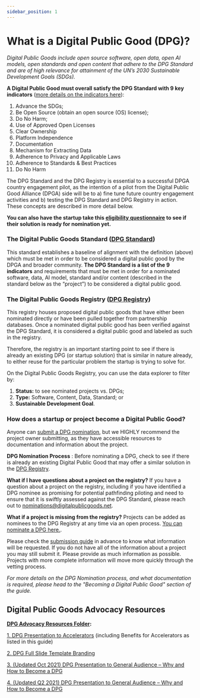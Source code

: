 ```yaml
---
sidebar_position: 1
---
```


# What is a Digital Public Good (DPG)?

*Digital Public Goods include open source software, open data, open AI models, open standards and open content that adhere to the DPG Standard and are of high relevance for attainment of the UN’s 2030 Sustainable Development Goals (SDGs).*

**A Digital Public Good must overall satisfy the DPG Standard with 9 key indicators** ([more details on the indicators here](https://github.com/DPGAlliance/DPG-Standard/blob/main/standard-questions.md)):
1. Advance the SDGs; 
2. Be Open Source (obtain an open source (OS) license); 
3. Do No Harm; 
4. Use of Approved Open Licenses 
5. Clear Ownership 
6. Platform Independence 
7. Documentation 
8. Mechanism for Extracting Data 
9. Adherence to Privacy and Applicable Laws 
10. Adherence to Standards & Best Practices 
11. Do No Harm 

The DPG Standard and the DPG Registry is essential to a successful DPGA country engagement pilot, as the intention of a pilot from the Digital Public Good Alliance (DPGA) side will be to a) fine tune future country engagement activities and b) testing the DPG Standard and DPG Registry in action. These concepts are described in more detail below.  

**You can also have the startup take this [eligibility questionnaire](https://digitalpublicgoods.net/eligibility/) to see if their solution is ready for nomination yet.** 

### The Digital Public Goods Standard ([DPG Standard](https://digitalpublicgoods.net/standard/))

This standard establishes a baseline of alignment with the definition (above) which must be met in order to be considered a digital public good by the DPGA and broader community. **The DPG Standard is a list of the 9 indicators** and requirements that must be met in order for a nominated software, data, AI model, standard and/or content (described in the standard below as the “project”) to be considered a digital public good. 

### The Digital Public Goods Registry ([DPG Registry](https://digitalpublicgoods.net/registry/)) 

This registry houses proposed digital public goods that have either been nominated directly or have been pulled together from partnership databases.  Once a nominated digital public good has been verified against the DPG Standard, it is considered a digital public good and labeled as such in the registry. 

Therefore, the registry is an important starting point to see if there is already an existing DPG (or startup solution) that is similar in nature already, to either reuse for the particular problem the startup is trying to solve for.

On the Digital Public Goods Registry, you can use the data explorer to filter by: 

1. **Status:** to see nominated projects vs. DPGs;
2. **Type:** Software, Content, Data, Standard; or 
3. **Sustainable Development Goal**. 

### How does a startup or project become a Digital Public Good?

Anyone can [submit a DPG nomination](https://digitalpublicgoods.net/nominate), but we HIGHLY recommend the project owner submitting, as they have accessible resources to documentation and information about the project.

**DPG Nomination Process** : Before nominating a DPG, check to see if there is already an existing Digital Public Good that may offer a similar solution in the [DPG Registry](https://digitalpublicgoods.net/registry/).

**What if I have questions about a project on the registry?**
If you have a question about a project on the registry, including if you have identified a DPG nominee as promising for potential pathfinding piloting and need to ensure that it is swiftly assessed against the DPG Standard, please reach out to nominations@digitalpublicgoods.net. 

**What if a project is missing from the registry?**
Projects can be added as nominees to the DPG Registry at any time via an open process. [You can nominate a DPG here.](https://digitalpublicgoods.net/nominate). 

Please check the [submission guide](https://digitalpublicgoods.net/submission-guide) in advance to know what information will be requested. If you do not have all of the information about a project you may still submit it. Please provide as much information as possible. Projects with more complete information will move more quickly through the vetting process.

_For more details on the DPG Nomination process, and what documentation is required, please head to the "Becoming a Digital Public Good" section of the guide._


## Digital Public Goods Advocacy Resources
**[DPG Advocacy Resources Folder](https://drive.google.com/drive/folders/1wbgnSJ2l_NixSNm2rvd00Zxo6cYaiiA-?usp=sharing):** 

[1. DPG Presentation to Accelerators](https://drive.google.com/file/d/1MWRY4PwQBJ64UFtRAtEGQBlC_vo95Q2_/view?usp=sharing) (including Benefits for Accelerators as listed in this guide) 

[2. DPG Full Slide Template Branding](https://docs.google.com/presentation/d/1_Q_2v1H0WiqIEyjt0ELIZs4IX0V5CH_K/edit?usp=sharing&ouid=109395478007960519704&rtpof=true&sd=true) 

[3. (Updated Oct 2021) DPG Presentation to General Audience – Why and How to Become a DPG](https://docs.google.com/presentation/d/1_MM6ncfQdggC7kV_5Xvi8vgnsy7Mj22d/edit?usp=sharing&ouid=109395478007960519704&rtpof=true&sd=true)

[4. (Updated Q2 2021) DPG Presentation to General Audience – Why and How to Become a DPG](https://docs.google.com/presentation/d/1AqqiGqjJTBM7DsfIz8szGXU4bL72YXM9/edit?usp=sharing&ouid=109395478007960519704&rtpof=true&sd=true) 

